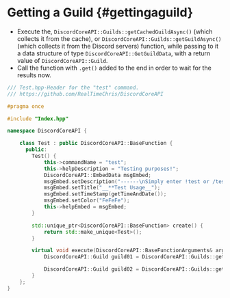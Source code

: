 Getting a Guild {#gettingaguild}
============
- Execute the, `DiscordCoreAPI::Guilds::getCachedGuildAsync()` (which collects it from the cache), or `DiscordCoreAPI::Guilds::getGuildAsync()` (which collects it from the Discord servers) function, while passing to it a data structure of type `DiscordCoreAPI::GetGuildData`, with a return value of `DiscordCoreAPI::Guild`.
- Call the function with `.get()` added to the end in order to wait for the results now.

```cpp
/// Test.hpp-Header for the "test" command.
/// https://github.com/RealTimeChris/DiscordCoreAPI

#pragma once

#include "Index.hpp"

namespace DiscordCoreAPI {

	class Test : public DiscordCoreAPI::BaseFunction {
	  public:
		Test() {
			this->commandName = "test";
			this->helpDescription = "Testing purposes!";
			DiscordCoreAPI::EmbedData msgEmbed;
			msgEmbed.setDescription("------\nSimply enter !test or /test!\n------");
			msgEmbed.setTitle("__**Test Usage__");
			msgEmbed.setTimeStamp(getTimeAndDate());
			msgEmbed.setColor("FeFeFe");
			this->helpEmbed = msgEmbed;
		}

		std::unique_ptr<DiscordCoreAPI::BaseFunction> create() {
			return std::make_unique<Test>();
		}

		virtual void execute(DiscordCoreAPI::BaseFunctionArguments& args) {
			DiscordCoreAPI::Guild guild01 = DiscordCoreAPI::Guilds::getCachedGuildAsync({args.eventData.getGuildId()}).get();

			DiscordCoreAPI::Guild guild02 = DiscordCoreAPI::Guilds::getGuildAsync({args.eventData.getGuildId()}).get();
		}
	};
}
```

